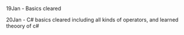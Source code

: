19Jan - Basics cleared

20Jan - C# basics cleared including all kinds of operators, and learned theoory of c#
